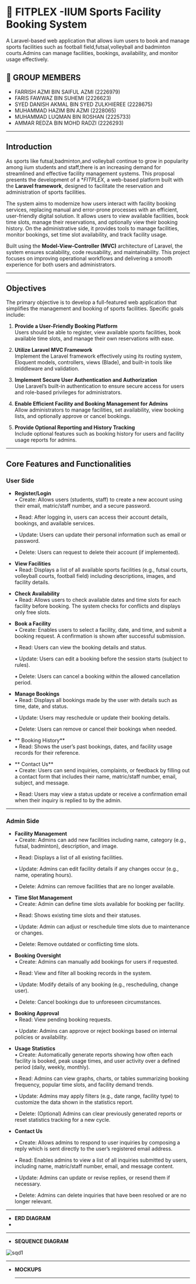 # 🏐 FITPLEX -IIUM Sports Facility Booking System

A Laravel-based web application that allows iium users to book and manage sports facilities such as football field,futsal,volleyball and badminton courts.Admins can manage facilities, bookings, availability, and monitor usage effectively.

## 🚀 GROUP MEMBERS

- FARRISH AZMI BIN SAIFUL AZMI (2226979)
- FARIS FAWWAZ BIN SUHEMI (2226623)
- SYED DANISH AKMAL BIN SYED ZULKHIEREE (2228675)
- MUHAMMAD HAZIM BIN AZMI (2228065)
- MUHAMMAD LUQMAN BIN ROSHAN (2225733)
- AMMAR REDZA BIN MOHD RADZI (2226293)

---

## Introduction

As sports like futsal,badminton,and volleyball continue to grow in popularity among iium students and staff,there is an increasing demand for streamlined and effective facility management systems. This proposal presents the development of a **FITPLEX*, a web-based platform built with the **Laravel framework**, designed to facilitate the reservation and administration of sports facilities.

The system aims to modernize how users interact with facility booking services, replacing manual and error-prone processes with an efficient, user-friendly digital solution. It allows users to view available facilities, book time slots, manage their reservations, and optionally view their booking history. On the administrative side, it provides tools to manage facilities, monitor bookings, set time slot availability, and track facility usage.

Built using the **Model-View-Controller (MVC)** architecture of Laravel, the system ensures scalability, code reusability, and maintainability. This project focuses on improving operational workflows and delivering a smooth experience for both users and administrators.

---

##  Objectives

The primary objective is to develop a full-featured web application that simplifies the management and booking of sports facilities. Specific goals include:

1. **Provide a User-Friendly Booking Platform**  
  Users should be able to register, view available sports facilities, book available time slots, and manage their own reservations with ease.

2. **Utilize Laravel MVC Framework**  
   Implement the Laravel framework effectively using its routing system, Eloquent models, controllers, views (Blade), and built-in tools like middleware and validation.

3. **Implement Secure User Authentication and Authorization**  
   Use Laravel’s built-in authentication to ensure secure access for users and role-based privileges for administrators.

4. **Enable Efficient Facility and Booking Management for Admins**  
   Allow administrators to manage facilities, set availability, view booking lists, and optionally approve or cancel bookings.

5. **Provide Optional Reporting and History Tracking**  
   Include optional features such as booking history for users and facility usage reports for admins.

---

## Core Features and Functionalities

### User Side

- **Register/Login**  
	•	Create: Allows users (students, staff) to create a new account using their email, matric/staff number, and a secure password.

	•	Read: After logging in, users can access their account details, bookings, and available services.

	•	Update: Users can update their personal information such as email or password.

	•	Delete: Users can request to delete their account (if implemented).

- **View Facilities**  
  	•	Read: Displays a list of all available sports facilities (e.g., futsal courts, volleyball courts, football field) including descriptions, images, and facility details.

- **Check Availability**  
  	•	Read: Allows users to check available dates and time slots for each facility before booking. The system checks for conflicts and displays only free slots.

- **Book a Facility**  
  	•	Create: Enables users to select a facility, date, and time, and submit a booking request. A confirmation is shown after successful submission.
  
	•	Read: Users can view the booking details and status.

	•	Update: Users can edit a booking before the session starts (subject to rules).

	•	Delete: Users can cancel a booking within the allowed cancellation period.

- **Manage Bookings**  
  	•	Read: Displays all bookings made by the user with details such as time, date, and status.
  
	•	Update: Users may reschedule or update their booking details.

	•	Delete: Users can remove or cancel their bookings when needed.


- ** Booking History**  
  		•	Read: Shows the user’s past bookings, dates, and facility usage records for their reference.

- ** Contact Us**  
	•	Create: Users can send inquiries, complaints, or feedback by filling out a contact form that includes their name, matric/staff number, email, subject, and message.

	•	Read: Users may view a status update or receive a confirmation email when their inquiry is replied to by the admin.


---

### Admin Side

- **Facility Management**  
  	•	Create: Admins can add new facilities including name, category (e.g., futsal, badminton), description, and image.
  
	•	Read: Displays a list of all existing facilities.

	•	Update: Admins can edit facility details if any changes occur (e.g., name, operating hours).

	•	Delete: Admins can remove facilities that are no longer available.

- **Time Slot Management**  
  	•	Create: Admin can define time slots available for booking per facility.
  
	•	Read: Shows existing time slots and their statuses.

	•	Update: Admin can adjust or reschedule time slots due to maintenance or changes.

	•	Delete: Remove outdated or conflicting time slots.

- **Booking Oversight**  
  	•	Create: Admins can manually add bookings for users if requested.
  
	•	Read: View and filter all booking records in the system.

	•	Update: Modify details of any booking (e.g., rescheduling, change user).

	•	Delete: Cancel bookings due to unforeseen circumstances.

- **Booking Approval**  
  	•	Read: View pending booking requests.
  
	•	Update: Admins can approve or reject bookings based on internal policies or availability.

- **Usage Statistics**  
  	•	Create: Automatically generate reports showing how often each facility is booked, peak usage times, and user activity over a defined period (daily, weekly, monthly).
  
	•	Read: Admins can view graphs, charts, or tables summarizing booking frequency, popular time slots, and facility demand trends.

	•	Update: Admins may apply filters (e.g., date range, facility type) to customize the data shown in the statistics report.

	•	Delete: (Optional) Admins can clear previously generated reports or reset statistics tracking for a new cycle.

- **Contact Us**
  
  	•	Create: Allows admins to respond to user inquiries by composing a reply which is sent directly to the user’s registered email address.
  
	•	Read: Enables admins to view a list of all inquiries submitted by users, including name, matric/staff number, email, and message content.

	•	Update: Admins can update or revise replies, or resend them if necessary.

	•	Delete: Admins can delete inquiries that have been resolved or are no longer relevant.
---
- **ERD DIAGRAM**
- 
---

- **SEQUENCE DIAGRAM**

![sqd1](https://github.com/user-attachments/assets/1cb3227e-98ec-40e1-a33e-95ca5f665209)

---

- **MOCKUPS**

  ---



